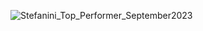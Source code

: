 ![Stefanini_Top_Performer_September2023](https://github.com/CyberCraftAnj/CyberCraftAnj/assets/145757248/9be41f6e-cab8-4558-8764-d5993d74738f)
